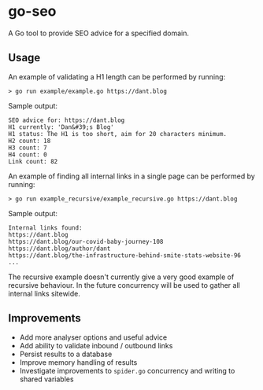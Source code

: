 # go-seo
A Go tool to provide SEO advice for a specified domain.

## Usage
An example of validating a H1 length can be performed by running:
```
> go run example/example.go https://dant.blog
```
Sample output:
```
SEO advice for: https://dant.blog
H1 currently: 'Dan&#39;s Blog'
H1 status: The H1 is too short, aim for 20 characters minimum.
H2 count: 18
H3 count: 7
H4 count: 0
Link count: 82
```

An example of finding all internal links in a single page can be performed by running:
```
> go run example_recursive/example_recursive.go https://dant.blog
```
Sample output:
```
Internal links found:
https://dant.blog
https://dant.blog/our-covid-baby-journey-108
https://dant.blog/author/dant
https://dant.blog/the-infrastructure-behind-smite-stats-website-96
...
```
The recursive example doesn't currently give a very good example of recursive behaviour.
In the future concurrency will be used to gather all internal links sitewide.

## Improvements
- Add more analyser options and useful advice
- Add ability to validate inbound / outbound links
- Persist results to a database
- Improve memory handling of results
- Investigate improvements to `spider.go` concurrency and writing to shared variables